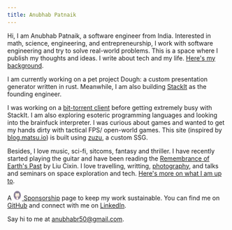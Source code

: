 ```yaml
---
title: Anubhab Patnaik
---
```



Hi, I am Anubhab Patnaik, a software engineer from India. Interested in math, science, engineering, and entrepreneurship, I work with software engineering and try to solve real-world problems. This is a space where I publish my thoughts and ideas. I write about tech and my life. [Here's my background](/cv.html).

I am currently working on a pet project Dough: a custom presentation generator written in rust. Meanwhile, I am also building [StackIt](https://nowstackit.com) as the founding engineer.

I was working on a [bit-torrent client](https://github.com/fuzzymfx/b) before getting extremely busy with  StackIt. I am also exploring esoteric programming languages and looking into the brainfuck interpreter. I was curious about games and wanted to get my hands dirty with tactical FPS/ open-world games. This site (inspired by [blog.matsu.io](https://blog.matsu.io)) is built using [zuzu](https://github.com/fuzzymfx/zuzu), a custom SSG.

Besides, I love music, sci-fi, sitcoms, fantasy and thriller. I have recently started playing the guitar and have been reading the [Remembrance of Earth's Past](https://en.wikipedia.org/wiki/Remembrance_of_Earth%27s_Past) by Liu Cixin. I love travelling, writting, [photography](https://instagram.com/anubhavclicks), and talks and seminars on space exploration and tech. [Here's more on what I am up to](/current.html).

A [<img src="/assets/img/kofi.svg" alt="github" class="pb-1 mr-5 " width="18" height="22" style="margin-right: 2px;"> Sponsorship](https://github.com/sponsors/fuzzymfx/) page to keep my work sustainable. You can find me on [GitHub](https://github.com/fuzzymfx) and connect with me on [LinkedIn](https://www.linkedin.com/in/anubhabpatnaik0530/).

Say hi to me at <anubhabr50@gmail.com>.
